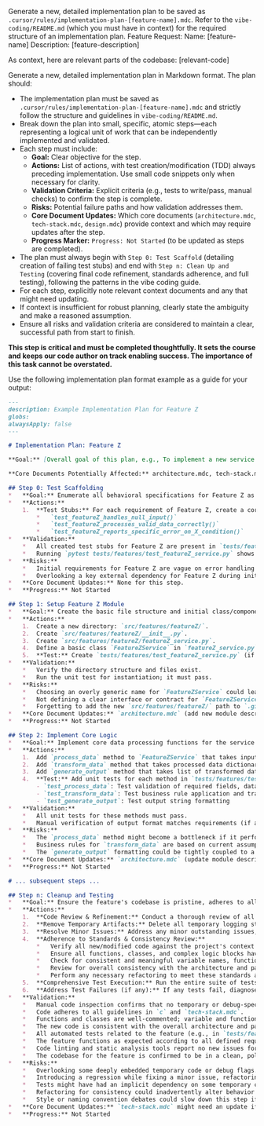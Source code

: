 <!--
<promptSpec>
    <goal>To create a detailed, step-by-step implementation-plan-[feature-name].mdc for a new feature, including test scaffolding and cleanup steps.</goal>
    <usage>
        <scenario>Use at the start of a new feature.</scenario>
        <tooling>Intended for a frontier AI model (e.g., browser) with broad context access (e.g., RepoPrompt).</tooling>
        <placeholders>
            <placeholder name="[feature-name]">The specific name for the feature (used in the output filename).</placeholder>
            <placeholder name="[feature-description]">A clear and detailed description of the feature.</placeholder>
            <placeholder name="[relevant-code]">Snippets of existing code relevant to the new feature.</placeholder>
        </placeholders>
        <notes>The AI is instructed to use existing .cursor/rules/ documents (architecture.mdc, design.mdc, tech-stack.mdc, rules.mdc) and style guides for context. The output plan should be saved to .cursor/rules/implementation-plan-[feature-name].mdc.</notes>
    </usage>
    <nextSteps>
        <step>Review the generated .cursor/rules/implementation-plan-[feature-name].mdc.</step>
        <step>Check for: clarity, logical flow, atomic steps, TDD (tests before code), inclusion of Step 0: Test Scaffold and Step n: Clean Up and Testing, validation criteria, risk assessment per step, and core document update identification.</step>
        <step>Manually refine the plan as needed before starting implementation.</step>
    </nextSteps>
</promptSpec>
-->
Generate a new, detailed implementation plan to be saved as `.cursor/rules/implementation-plan-[feature-name].mdc`.
Refer to the `vibe-coding/README.md` (which you must have in context) for the required structure of an implementation plan.
Feature Request:
Name: [feature-name]
Description: [feature-description]

As context, here are relevant parts of the codebase:
[relevant-code]

Generate a new, detailed implementation plan in Markdown format. The plan should:
*   The implementation plan must be saved as `.cursor/rules/implementation-plan-[feature-name].mdc` and strictly follow the structure and guidelines in `vibe-coding/README.md`.
*   Break down the plan into small, specific, atomic steps—each representing a logical unit of work that can be independently implemented and validated.
*   Each step must include:
    - **Goal:** Clear objective for the step.
    - **Actions:** List of actions, with test creation/modification (TDD) always preceding implementation. Use small code snippets only when necessary for clarity.
    - **Validation Criteria:** Explicit criteria (e.g., tests to write/pass, manual checks) to confirm the step is complete.
    - **Risks:** Potential failure paths and how validation addresses them.
    - **Core Document Updates:** Which core documents (`architecture.mdc`, `tech-stack.mdc`, `design.mdc`) provide context and which may require updates after the step.
    - **Progress Marker:** `Progress: Not Started` (to be updated as steps are completed).
*   The plan must always begin with `Step 0: Test Scaffold` (detailing creation of failing test stubs) and end with `Step n: Clean Up and Testing` (covering final code refinement, standards adherence, and full testing), following the patterns in the vibe coding guide.
*   For each step, explicitly note relevant context documents and any that might need updating.
*   If context is insufficient for robust planning, clearly state the ambiguity and make a reasoned assumption.
*   Ensure all risks and validation criteria are considered to maintain a clear, successful path from start to finish.

**This step is critical and must be completed thoughtfully. It sets the course and keeps our code author on track enabling success. The importance of this task cannot be overstated.**

Use the following implementation plan format example as a guide for your output:

```markdown
---
description: Example Implementation Plan for Feature Z
globs: 
alwaysApply: false
---

# Implementation Plan: Feature Z

**Goal:** [Overall goal of this plan, e.g., To implement a new service for processing Z-type data and exposing it via an API endpoint.]

**Core Documents Potentially Affected:** architecture.mdc, tech-stack.mdc

## Step 0: Test Scaffolding
*   **Goal:** Enumerate all behavioral specifications for Feature Z as initially failing test stubs.
*   **Actions:**
    1.  **Test Stubs:** For each requirement of Feature Z, create a corresponding failing unit test stub in `tests/features/test_featureZ_service.py`. Examples:
        *   `test_featureZ_handles_null_input()`
        *   `test_featureZ_processes_valid_data_correctly()`
        *   `test_featureZ_reports_specific_error_on_X_condition()`
*   **Validation:**
    *   All created test stubs for Feature Z are present in `tests/features/test_featureZ_service.py`.
    *   Running `pytest tests/features/test_featureZ_service.py` shows all new tests for Feature Z as *failing*.
*   **Risks:**
    *   Initial requirements for Feature Z are vague on error handling details, so test stubs for failure conditions might be incomplete.
    *   Overlooking a key external dependency for Feature Z during initial test design could lead to significant rework later.
*   **Core Document Updates:** None for this step.
*   **Progress:** Not Started

## Step 1: Setup Feature Z Module
*   **Goal:** Create the basic file structure and initial class/component for Feature Z.
*   **Actions:**
    1.  Create a new directory: `src/features/featureZ/`.
    2.  Create `src/features/featureZ/__init__.py`.
    3.  Create `src/features/featureZ/featureZ_service.py`.
    4.  Define a basic class `FeatureZService` in `featureZ_service.py` with an `__init__` method that accepts `config: AppConfig` and stores it.
    5.  **Test:** Create `tests/features/test_featureZ_service.py` (if not already done in Step 0, or add to it). Write/update a unit test that imports `FeatureZService` and successfully instantiates it with a mock config. Ensure this test passes.
*   **Validation:**
    *   Verify the directory structure and files exist.
    *   Run the unit test for instantiation; it must pass.
*   **Risks:**
    *   Choosing an overly generic name for `FeatureZService` could lead to naming conflicts if other 'Z-like' features are added later.
    *   Not defining a clear interface or contract for `FeatureZService` early on might make future mocking or alternative implementations difficult.
    *   Forgetting to add the new `src/features/featureZ/` path to `.gitignore` or linter configurations if it's a new top-level feature directory.
*   **Core Document Updates:** `architecture.mdc` (add new module description).
*   **Progress:** Not Started

## Step 2: Implement Core Logic
*   **Goal:** Implement core data processing functions for the service
*   **Actions:**
    1.  Add `process_data` method to `FeatureZService` that takes input dictionary of raw data, validates required fields and data types, returns formatted data dictionary
    2.  Add `transform_data` method that takes processed data dictionary, applies business rules and transformations, returns list of transformed data records
    3.  Add `generate_output` method that takes list of transformed data records, formats into required output string format
    4.  **Test:** Add unit tests for each method in `tests/features/test_featureZ_service.py`:
        - `test_process_data`: Test validation of required fields, data types, formatting
        - `test_transform_data`: Test business rule application and transformations
        - `test_generate_output`: Test output string formatting
*   **Validation:**
    *   All unit tests for these methods must pass.
    *   Manual verification of output format matches requirements (if applicable for this stage).
*   **Risks:**
    *   The `process_data` method might become a bottleneck if it performs complex synchronous operations on large datasets without considering asynchronous processing or batching.
    *   Business rules for `transform_data` are based on current assumptions; if these rules change frequently, the transformation logic could become brittle without a more flexible rule engine.
    *   The `generate_output` formatting could be tightly coupled to a specific consumer; if multiple output formats are needed later, this step will require significant refactoring.
*   **Core Document Updates:** `architecture.mdc` (update module description with new data processing capabilities).
*   **Progress:** Not Started

# ... subsequent steps ...

## Step n: Cleanup and Testing
*   **Goal:** Ensure the feature's codebase is pristine, adheres to all project standards (style, naming, comments), is consistent with the existing codebase, all temporary development artifacts are removed, any minor pending issues are resolved, and all feature-related tests pass successfully. The code should be commit-ready and production-quality.
*   **Actions:**
    1.  **Code Review & Refinement:** Conduct a thorough review of all code implemented for the feature.
    2.  **Remove Temporary Artifacts:** Delete all temporary logging statements (e.g., `print()`, `console.log()`), debug flags/variables, commented-out old code, and any other development-specific constructs.
    3.  **Resolve Minor Issues:** Address any minor outstanding issues, TODOs, or FIXMEs that were noted during development and deferred for this final cleanup phase.
    4.  **Adherence to Standards & Consistency Review:**
        *   Verify all new/modified code against the project's context documents including `tech-stack.mdc` and any style guides in `.cursor/rules/style-guides/`.
        *   Ensure all functions, classes, and complex logic blocks have clear and appropriate comments.
        *   Check for consistent and meaningful variable names, function names, and class names, both within new files and in relation to the existing codebase.
        *   Review for overall consistency with the architecture and patterns of the existing codebase.
        *   Perform any necessary refactoring to meet these standards and improve code clarity or maintainability.
    5.  **Comprehensive Test Execution:** Run the entire suite of tests associated with the feature. This includes all tests created in 'Step 0: Test Scaffolding' as well as any unit, integration, or other tests developed throughout the implementation steps.
    6.  **Address Test Failures (if any):** If any tests fail, diagnose the root cause and implement the necessary corrections. Re-run tests until all pass.
*   **Validation:**
    *   Manual code inspection confirms that no temporary or debug-specific code remains in the feature's modules.
    *   Code adheres to all guidelines in `c` and `tech-stack.mdc`.
    *   Functions and classes are well-commented; variable and function naming is clear and consistent.
    *   The new code is consistent with the overall architecture and patterns of the existing codebase.
    *   All automated tests related to the feature (e.g., in `tests/features/test_featureZ_service.py` and any other relevant test suites) execute and pass successfully.
    *   The feature functions as expected according to all defined requirements and acceptance criteria.
    *   Code linting and static analysis tools report no new issues for the feature's codebase.
    *   The codebase for the feature is confirmed to be in a clean, polished, and commit-ready state.
*   **Risks:**
    *   Overlooking some deeply embedded temporary code or debug flags.
    *   Introducing a regression while fixing a minor issue, refactoring, or removing temporary code.
    *   Tests might have had an implicit dependency on some temporary code, causing them to fail after cleanup.
    *   Refactoring for consistency could inadvertently alter behavior if not carefully tested.
    *   Style or naming convention debates could slow down this step if not clearly defined in guides.
*   **Core Document Updates:** `tech-stack.mdc` might need an update if any specific debugging tools or temporary libraries were used and are now confirmed to be removed. 
*   **Progress:** Not Started